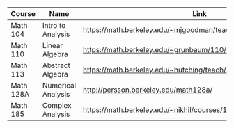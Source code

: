 | Course | Name | Link |
| --- | --- | --- |
| Math 104 | Intro to Analysis | https://math.berkeley.edu/~mjgoodman/teaching/104F22/Syllabus.pdf |
| Math 110 | Linear Algebra | https://math.berkeley.edu/~grunbaum/110/index.html |
| Math 113 | Abstract Algebra | https://math.berkeley.edu/~hutching/teach/113/index.html
| Math 128A | Numerical Analysis |http://persson.berkeley.edu/math128a/
| Math 185 | Complex Analysis  |https://math.berkeley.edu/~nikhil/courses/185.f15/
